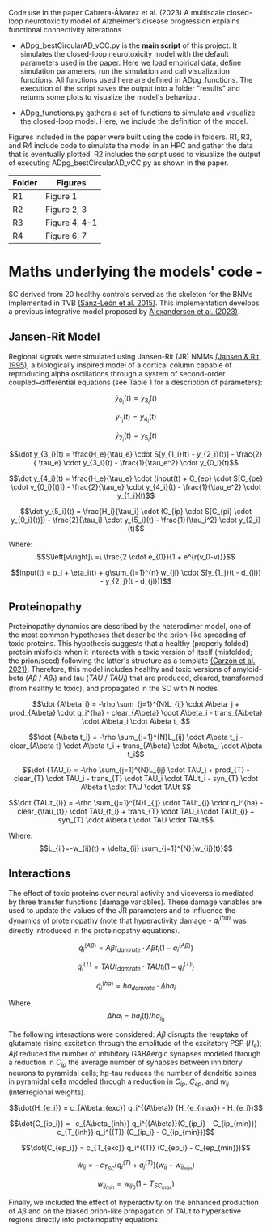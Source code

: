 Code use in the paper Cabrera-Álvarez et al. (2023) A multiscale closed-loop neurotoxicity model of Alzheimer’s disease progression explains functional connectivity alterations



- ADpg_bestCircularAD_vCC.py is the **main script** of this project. It simulates the closed-loop neurotoxicity model with the default parameters used in the paper. Here we load empirical data, define simulation parameters, run the simulation and call visualization functions. All functions used here are defined in ADpg_functions. The execution of the script saves the output into a folder "results" and returns some plots to visualize the model's behaviour. 

- ADpg_functions.py gathers a set of functions to simulate and visualize the closed-loop model. Here, we include the definition of the model. 



Figures included in the paper were built using the code in folders. R1, R3, and R4 include code to simulate the model in an HPC and gather the data that is eventually plotted. R2 includes the script used to visualize the output of executing ADpg_bestCircularAD_vCC.py as shown in the paper.

|Folder| Figures |
|------|---------|
| R1 | Figure 1 |
| R2 | Figure 2, 3 |
| R3 | Figure 4, 4-1 |
| R4 | Figure 6, 7 |



# Maths underlying the models' code -
SC derived from 20 healthy controls served as the skeleton for the BNMs implemented in TVB [(Sanz-León et al. 2015)](https://doi.org/10.1016/j.neuroimage.2015.01.002). This implementation develops a previous integrative model proposed by [Alexandersen et al. (2023)](https://doi.org/10.1098/rsif.2022.0607).


## Jansen-Rit Model
Regional signals were simulated using Jansen-Rit (JR) NMMs [(Jansen & Rit, 1995)](https://doi.org/10.1007/BF00199471), a biologically inspired model of a cortical column capable of reproducing alpha oscillations through a system of second-order coupled~differential equations (see Table 1 for a description of parameters):

$$\dot y_{0_i}(t) = y_{3_i}(t)$$

$$\dot y_{1_i}(t) = y_{4_i}(t)$$

$$\dot y_{2_i}(t) = y_{5_i}(t)$$

$$\dot y_{3_i}(t) = \frac{H_e}{\tau_e} \cdot S[y_{1_i}(t) - y_{2_i}(t)] - \frac{2}{ \tau_e} \cdot y_{3_i}(t) - \frac{1}{\tau_e^2} \cdot y_{0_i}(t)$$

$$\dot y_{4_i}(t) = \frac{H_e}{\tau_e} \cdot (input(t) + C_{ep} \cdot S[C_{pe} \cdot y_{0_i}(t)]) - \frac{2}{\tau_e} \cdot y_{4_i}(t) - \frac{1}{\tau_e^2} \cdot y_{1_i}(t)$$

$$\dot y_{5_i}(t) = \frac{H_i}{\tau_i} \cdot (C_{ip} \cdot S[C_{pi} \cdot y_{0_i}(t)]) - \frac{2}{\tau_i} \cdot y_{5_i}(t) - \frac{1}{\tau_i^2} \cdot y_{2_i}(t)$$

Where:
$$S\left[v\right]\ =\ \frac{2 \cdot e_{0}}{1 + e^{r(v_0-v)}}$$

$$input(t) = p_i + \eta_i(t) + g\sum_{j=1}^{n} w_{ji} \cdot S[y_{1_j}(t - d_{ji}) - y_{2_j}(t - d_{ji})]$$


## Proteinopathy
Proteinopathy dynamics are described by the heterodimer model, one of the most common hypotheses that describe the prion-like spreading of toxic proteins. This hypothesis suggests that a healthy (properly folded) protein misfolds when it interacts with a toxic version of itself (misfolded; the prion/seed) following the latter's structure as a template [(Garzón et al. 2021)](10.1016/j.jtbi.2021.110797). Therefore, this model includes healthy and toxic versions of amyloid-beta ($A\beta$ / $A\beta_t$) and tau ($TAU$ / $TAU_t$) that are produced, cleared, transformed (from healthy to toxic), and propagated in the SC with N nodes. 

$$\dot {A\beta_i} = -\rho \sum_{j=1}^{N}L_{ij} \cdot A\beta_j +  prod_{A\beta} \cdot q_i^{ha} - clear_{A\beta} \cdot A\beta_i - trans_{A\beta} \cdot A\beta_i \cdot A\beta t_i$$

$$\dot {A\beta t_i} = -\rho \sum_{j=1}^{N}L_{ij} \cdot A\beta t_j - clear_{A\beta t} \cdot A\beta t_i + trans_{A\beta} \cdot A\beta_i \cdot A\beta t_i$$

$$\dot {TAU_i} = -\rho \sum_{j=1}^{N}L_{ij} \cdot TAU_j + prod_{T} - clear_{T} \cdot TAU_i - trans_{T} \cdot TAU_i \cdot TAUt_i - syn_{T} \cdot A\beta t \cdot TAU \cdot TAUt $$

$$\dot {TAUt_{i}} = -\rho \sum_{j=1}^{N}L_{ij} \cdot TAUt_{j} \cdot q_i^{ha} - clear_{\tau_{t}} \cdot TAU_{t_i} + trans_{T} \cdot TAU_i \cdot TAUt_{i} + syn_{T} \cdot A\beta t \cdot TAU \cdot TAUt$$

Where:
$$L_{ij}=-w_{ij}(t) + \delta_{ij} \sum_{j=1}^{N}{w_{ij}(t)}$$





## Interactions
The effect of toxic proteins over neural activity and viceversa is mediated by three transfer functions (damage variables). These damage variables are used to update the values of the JR parameters and to influence the dynamics of proteinopathy (note that hyperactivity damage - $q_i^{(ha)}$ was directly introduced in the proteinopathy equations). 
 
 $$\dot q_i^{(A\beta)} = A\beta t_{damrate} \cdot A\beta t_i (1-q_i^{(A\beta)})$$

$$\dot q_i^{(T)} = TAUt_{damrate} \cdot TAUt_i (1-q_i^{(T)})$$

$$\dot q_i^{(ha)} = ha_{damrate} \cdot \Delta ha_i$$

Where
$$\Delta ha_i = ha_i(t) / ha_{i_{0}}$$


 The following interactions were considered: $A\beta$ disrupts the reuptake of glutamate rising excitation through the amplitude of the excitatory PSP ($H_e$); $A\beta$ reduced the number of inhibitory GABAergic synapses modeled through a reduction in $C_{ip}$ the average number of synapses between inhibitory neurons to pyramidal cells; hp-tau reduces the number of dendritic spines in pyramidal cells modeled through a reduction in $C_{ip}$, $C_{ep}$, and $w_{ij}$ (interregional weights).

$$\dot{H_{e_i}} = c_{A\beta_{exc}} q_i^{(A\beta)} (H_{e_{max}} - H_{e_i})$$

$$\dot{C_{ip_i}} = -c_{A\beta_{inh}} q_i^{(A\beta)}(C_{ip_i} - C_{ip_{min}}) - c_{T_{inh}} q_i^{(T)} (C_{ip_i} - C_{ip_{min}})$$

$$\dot{C_{ep_i}} = c_{T_{exc}}  q_i^{(T)}  (C_{ep_i} - C_{ep_{min}})$$


$$\dot w_{ij} = -c_{T_{SC}} (q_i^{(T)} + q_j^{(T)}) (w_{ij} - w_{ij_{min}} )$$

$$w_{ij_{min}} = w_{ij_0}  (1 - T_{SC_{max}})$$


Finally, we included the effect of hyperactivity on the enhanced production of $A\beta$ and on the biased prion-like propagation of TAUt to hyperactive regions directly into proteinopathy equations.
